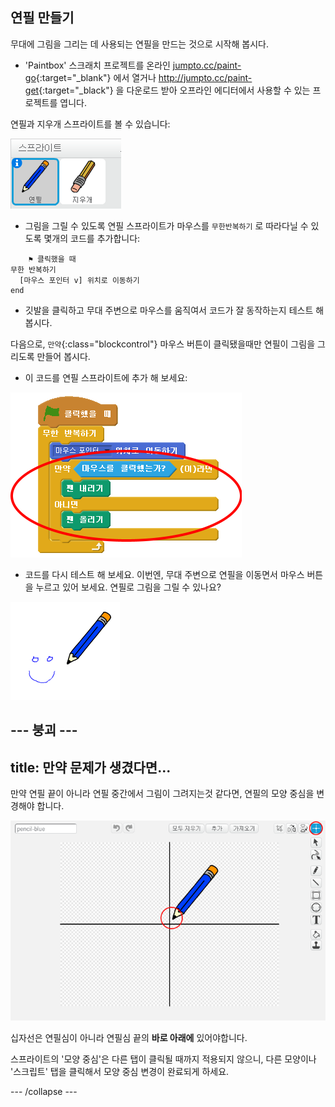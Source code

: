 ## 연필 만들기

무대에 그림을 그리는 데 사용되는 연필을 만드는 것으로 시작해 봅시다.

+ 'Paintbox' 스크래치 프로젝트를 온라인 [jumpto.cc/paint-go](http://jumpto.cc/paint-go){:target="_blank"} 에서 열거나 <http://jumpto.cc/paint-get>{:target="_black"} 을 다운로드 받아 오프라인 에디터에서 사용할 수 있는 프로젝트를 엽니다.

연필과 지우개 스프라이트를 볼 수 있습니다:

![screenshot](images/paint-starter.png)

+ 그림을 그릴 수 있도록 연필 스프라이트가 마우스를 `무한반복하기` 로 따라다닐 수 있도록 몇개의 코드를 추가합니다:

```blocks
    ⚑ 클릭했을 때
무한 반복하기 
  [마우스 포인터 v] 위치로 이동하기
end
```

+ 깃발을 클릭하고 무대 주변으로 마우스를 움직여서 코드가 잘 동작하는지 테스트 해 봅시다.

다음으로, `만약`{:class="blockcontrol"} 마우스 버튼이 클릭됐을때만 연필이 그림을 그리도록 만들어 봅시다.

+ 이 코드를 연필 스프라이트에 추가 해 보세요:

![screenshot](images/paint-pencil-draw-code.png)

+ 코드를 다시 테스트 해 보세요. 이번엔, 무대 주변으로 연필을 이동면서 마우스 버튼을 누르고 있어 보세요. 연필로 그림을 그릴 수 있나요?

![screenshot](images/paint-draw.png)

## \--- 붕괴 \---

## title: 만약 문제가 생겼다면...

만약 연필 끝이 아니라 연필 중간에서 그림이 그려지는것 같다면, 연필의 모양 중심을 변경해야 합니다.

![Costume center](images/costume-center.png)

십자선은 연필심이 아니라 연필심 끝의 **바로 아래에** 있어야합니다.

스프라이트의 '모양 중심'은 다른 탭이 클릭될 때까지 적용되지 않으니, 다른 모양이나 '스크립트' 탭을 클릭해서 모양 중심 변경이 완료되게 하세요.

\--- /collapse \---